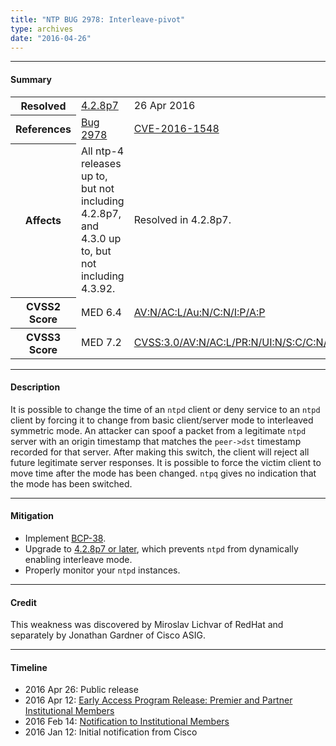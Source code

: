 ```yaml
---
title: "NTP BUG 2978: Interleave-pivot"
type: archives
date: "2016-04-26"
---
```


* * *

#### Summary

<table>
  <tbody>
	<tr>
		<th><b>Resolved</b></th>
		<td><a href="/support/securitynotice/4_2_8p7-release-announcement">4.2.8p7</a></td>
		<td>26 Apr 2016</td>
	</tr>
	<tr>
		<th><b>References</b></th>
		<td><a href="https://bugs.ntp.org/show_bug.cgi?id=2978">Bug 2978</a></td>
		<td><a href="https://nvd.nist.gov/vuln/detail/CVE-2016-1548">CVE-2016-1548</a></td>
	</tr>
	<tr>
		<th><b>Affects</b></th>
		<td>All ntp-4 releases up to, but not including 4.2.8p7,<br> and 4.3.0 up to, but not including 4.3.92.</td>
		<td>Resolved in 4.2.8p7.</td>
	</tr>
	<tr>
		<th><b>CVSS2 Score</b></th>
		<td>MED 6.4</td>
		<td><a href="https://nvd.nist.gov/cvss.cfm?calculator&version=2&vector=(AV:N/AC:L/Au:N/C:N/I:P/A:P)">AV:N/AC:L/Au:N/C:N/I:P/A:P</a></td>
	</tr>
	<tr>
		<th><b>CVSS3 Score<b></th>
		<td>MED 7.2</td>
		<td><a href="https://www.first.org/cvss/calculator/3.0#CVSS:3.0/AV:N/AC:L/PR:N/UI:N/S:C/C:N/I:L/A:L">CVSS:3.0/AV:N/AC:L/PR:N/UI:N/S:C/C:N/I:L/A:L</a></td>
	</tr>	
  </tbody>	
</table>

* * *
    
#### Description 

It is possible to change the time of an `ntpd` client or deny service to an `ntpd` client by forcing it to change from basic client/server mode to interleaved symmetric mode. An attacker can spoof a packet from a legitimate `ntpd` server with an origin timestamp that matches the `peer->dst` timestamp recorded for that server. After making this switch, the client will reject all future legitimate server responses. It is possible to force the victim client to move time after the mode has been changed. `ntpq` gives no indication that the mode has been switched.

* * *
    
#### Mitigation

* Implement [BCP-38](http://www.bcp38.info).
* Upgrade to [4.2.8p7 or later](/downloads), which prevents `ntpd` from dynamically enabling interleave mode.
* Properly monitor your `ntpd` instances. 

* * *

#### Credit

This weakness was discovered by Miroslav Lichvar of RedHat and separately by Jonathan Gardner of Cisco ASIG.

* * *

#### Timeline

* 2016 Apr 26: Public release
* 2016 Apr 12: [Early Access Program Release: Premier and Partner Institutional Members](https://www.nwtime.org/membership/benefits)
* 2016 Feb 14: [Notification to Institutional Members](https://www.nwtime.org/membership/benefits)
* 2016 Jan 12: Initial notification from Cisco